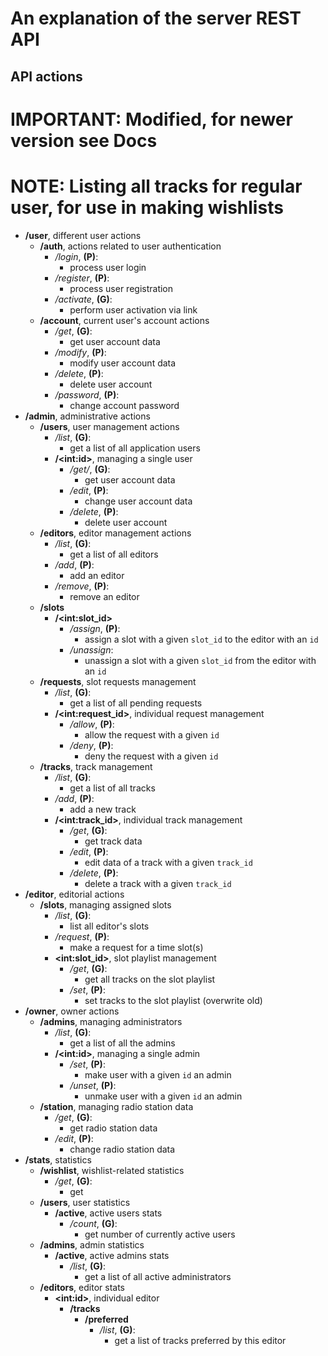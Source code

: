 # An explanation of the server REST API

## API actions

# IMPORTANT: Modified, for newer version see Docs
# NOTE: Listing all tracks for regular user, for use in making wishlists

- **/user**, different user actions
    - **/auth**, actions related to user authentication
        - */login*, **(P)**:
            - process user login
        - */register*, **(P)**:
            - process user registration
        - */activate*, **(G)**:
            - perform user activation via link
    - **/account**, current user's account actions
        - */get*, **(G)**:
            - get user account data
        - */modify*, **(P)**:
            - modify user account data
        - */delete*, **(P)**:
            - delete user account
        - */password*, **(P)**:
            - change account password
- **/admin**, administrative actions
    - **/users**, user management actions
        - */list*, **(G)**:
            - get a list of all application users
        - **/&lt;int:id&gt;**, managing a single user
            - */get/*, **(G)**:
                - get user account data
            - */edit*, **(P)**:
                - change user account data
            - */delete*, **(P)**:
                - delete user account
    - **/editors**, editor management actions
        - */list*, **(G)**:
            - get a list of all editors
        - */add*, **(P)**:
            - add an editor
        - */remove*, **(P)**:
            - remove an editor
    - **/slots**
        - **/&lt;int:slot_id&gt;**
            - */assign*, **(P)**:
                - assign a slot with a given `slot_id` to the editor with an `id`
            - */unassign*:
                - unassign a slot with a given `slot_id` from the editor with an `id`
    - **/requests**, slot requests management
        - */list*, **(G)**:
            - get a list of all pending requests
        - **/&lt;int:request_id&gt;**, individual request management
            - */allow*, **(P)**:
                - allow the request with a given `id`
            - */deny*, **(P)**:
                - deny the request with a given `id`
    - **/tracks**, track management
        - */list*, **(G)**:
            - get a list of all tracks
        - */add*, **(P)**:
            - add a new track
        - **/&lt;int:track_id&gt;**, individual track management
            - */get*, **(G)**:
                - get track data
            - */edit*, **(P)**:
                - edit data of a track with a given `track_id`
            - */delete*, **(P)**:
                - delete a track with a given `track_id`
- **/editor**, editorial actions
    - **/slots**, managing assigned slots
        - */list*, **(G)**:
            - list all editor's slots
        - */request*, **(P)**:
            - make a request for a time slot(s)
        - **&lt;int:slot_id&gt;**, slot playlist management
            - */get*, **(G)**:
                - get all tracks on the slot playlist
            - */set*, **(P)**:
                - set tracks to the slot playlist (overwrite old)
- **/owner**, owner actions
    - **/admins**, managing administrators
        - */list*, **(G)**:
            - get a list of all the admins
        - **/&lt;int:id&gt;**, managing a single admin
            - */set*, **(P)**:
                - make user with a given `id` an admin
            - */unset*, **(P)**:
                - unmake user with a given `id` an admin
    - **/station**, managing radio station data
        - */get*, **(G)**:
            - get radio station data
        - */edit*, **(P)**:
            - change radio station data
- **/stats**, statistics
    - **/wishlist**, wishlist-related statistics
        - */get*, **(G)**:
            - get
    - **/users**, user statistics
        - **/active**, active users stats
            - */count*, **(G)**:
                - get number of currently active users
    - **/admins**, admin statistics
        - **/active**, active admins stats
            - */list*, **(G)**:
                - get a list of all active administrators
    - **/editors**, editor stats
        - **&lt;int:id&gt;**, individual editor
            - **/tracks**
                - **/preferred**
                    - */list*, **(G)**:
                        - get a list of tracks preferred by this editor

